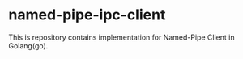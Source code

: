 # named-pipe-ipc-client
This is repository contains implementation for Named-Pipe Client in Golang(go).
